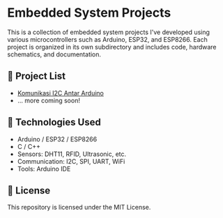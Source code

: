 # Embedded System Projects

This is a collection of embedded system projects I've developed using various microcontrollers such as Arduino, ESP32, and ESP8266. Each project is organized in its own subdirectory and includes code, hardware schematics, and documentation.

## 📂 Project List

- [Komunikasi I2C Antar Arduino](./Komunikasi-I2C-Antar-Arduino)
- ... more coming soon!

## 🔧 Technologies Used

- Arduino / ESP32 / ESP8266
- C / C++
- Sensors: DHT11, RFID, Ultrasonic, etc.
- Communication: I2C, SPI, UART, WiFi
- Tools: Arduino IDE

## 📄 License

This repository is licensed under the MIT License.
